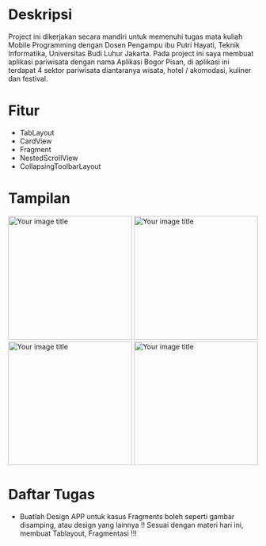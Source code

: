 # Deskripsi
Project ini dikerjakan secara mandiri untuk memenuhi tugas mata kuliah Mobile Programming dengan Dosen Pengampu ibu Putri Hayati, Teknik Informatika, Universitas Budi Luhur Jakarta.
Pada project ini saya membuat aplikasi pariwisata dengan nama Aplikasi Bogor Pisan, di aplikasi ini terdapat 4 sektor pariwisata diantaranya wisata, hotel / akomodasi, kuliner dan festival.

# Fitur
- TabLayout
- CardView
- Fragment
- NestedScrollView
- CollapsingToolbarLayout

# Tampilan

<img src="https://user-images.githubusercontent.com/58428980/132637191-0be00464-4fdd-4940-81b1-fb7d5f3232ef.png" alt="Your image title" width="250"/> <img src="https://user-images.githubusercontent.com/58428980/132637200-e996db8e-0fc2-4303-80dd-39effa23baab.png" alt="Your image title" width="250"/> 
<img src="https://user-images.githubusercontent.com/58428980/132637209-daad5d47-5539-4f76-95a3-a2f537840ba4.png" alt="Your image title" width="250"/> <img src="https://user-images.githubusercontent.com/58428980/132637214-666cb506-c90a-40d6-8072-abe392b25169.png" alt="Your image title" width="250"/>
# Daftar Tugas
- Buatlah Design APP untuk kasus Fragments boleh seperti gambar disamping, atau design yang lainnya !! Sesuai dengan materi hari ini, membuat Tablayout, Fragmentasi !!!
